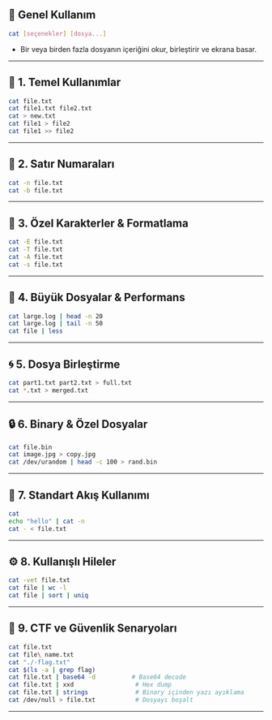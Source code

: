 ## 📌 Genel Kullanım

```bash
cat [seçenekler] [dosya...]
```

- Bir veya birden fazla dosyanın içeriğini okur, birleştirir ve ekrana basar.
    

---

## 📂 1. Temel Kullanımlar

```bash
cat file.txt
cat file1.txt file2.txt
cat > new.txt
cat file1 > file2
cat file1 >> file2
```

---

## 🔢 2. Satır Numaraları

```bash
cat -n file.txt
cat -b file.txt
```

---

## 📜 3. Özel Karakterler & Formatlama

```bash
cat -E file.txt
cat -T file.txt
cat -A file.txt
cat -s file.txt
```

---

## 📏 4. Büyük Dosyalar & Performans

```bash
cat large.log | head -n 20
cat large.log | tail -n 50
cat file | less
```

---

## 🌀 5. Dosya Birleştirme

```bash
cat part1.txt part2.txt > full.txt
cat *.txt > merged.txt
```

---

## 🔒 6. Binary & Özel Dosyalar

```bash
cat file.bin
cat image.jpg > copy.jpg
cat /dev/urandom | head -c 100 > rand.bin
```

---

## 🐚 7. Standart Akış Kullanımı

```bash
cat
echo "hello" | cat -n
cat - < file.txt
```

---

## ⚙️ 8. Kullanışlı Hileler

```bash
cat -vet file.txt
cat file | wc -l
cat file | sort | uniq
```

---

## 🎯 9. CTF ve Güvenlik Senaryoları

```bash
cat file.txt
cat file\ name.txt
cat "./-flag.txt"
cat $(ls -a | grep flag)
cat file.txt | base64 -d          # Base64 decode
cat file.txt | xxd                 # Hex dump
cat file.txt | strings             # Binary içinden yazı ayıklama
cat /dev/null > file.txt           # Dosyayı boşalt
```

---